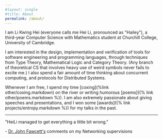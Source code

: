 ```yaml
---
#layout: single
#title: About
permalink: /about/
---
```

I am Li Kwing Hei (everyone calls me Hei Li, pronounced as "Hailey"), a third-year Computer Science with Mathematics student at Churchill College, University of Cambridge.  

I am interested in the design, implementation and verification of tools for software engineering and programming languages, through techniques from Type Theory, Mathematical Logic and Category Theory. (Any branch of theoretical CS that involves heavy use of weird symbols  never fails to excite me.) I also spend a fair amount of time thinking about concurrent computing, and protocols for Distributed Systems.

Whenever I am free, I spend my  time [coxing](%link other/coxing.markdown) on the river or writing humorous [poems]({% link  other/poems.markdown %}). I am also extremely passionate about giving speeches and presentations, and I won some [awards]({% link  projects/entropy.markdown %}) for my talks in the past.

--------------

"HeiLi managed to get everything a little bit wrong."

  \- [Dr. John Fawcett's](https://www.chu.cam.ac.uk/people/view/john-fawcett/) comments on my Networking supervisions 

<!--- 
This is the base Jekyll theme. You can find out more info about customizing your Jekyll theme, as well as basic Jekyll usage documentation at [jekyllrb.com](https://jekyllrb.com/)

You can find the source code for Minima at GitHub:
[jekyll][jekyll-organization] /
[minima](https://github.com/jekyll/minima)

You can find the source code for Jekyll at GitHub:
[jekyll][jekyll-organization] /
[jekyll](https://github.com/jekyll/jekyll)


[jekyll-organization]: https://github.com/jekyll
-->